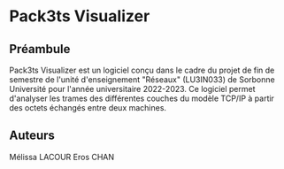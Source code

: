 # Pack3ts Visualizer

## Préambule

Pack3ts Visualizer est un logiciel conçu dans le cadre du projet de fin de semestre de l'unité d'enseignement "Réseaux" (LU3IN033) de Sorbonne Université pour l'année universitaire 2022-2023. Ce logiciel permet d'analyser les trames des différentes couches du modèle TCP/IP à partir des octets échangés entre deux machines.

## Auteurs

Mélissa LACOUR
Eros CHAN

